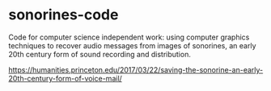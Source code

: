 # sonorines-code
Code for computer science independent work: using computer graphics techniques to recover audio messages from images of sonorines, an early 20th century form of sound recording and distribution.

https://humanities.princeton.edu/2017/03/22/saving-the-sonorine-an-early-20th-century-form-of-voice-mail/
